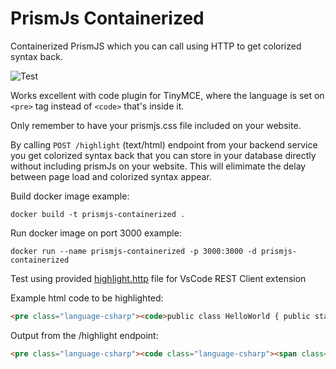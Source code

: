 # PrismJs Containerized
Containerized PrismJS which you can call using HTTP to get colorized syntax back.

![Test](https://github.com/sikora507/PrismJsContainerized/actions/workflows/test.yaml/badge.svg)

Works excellent with code plugin for TinyMCE, where the language is set on `<pre>` tag instead of `<code>` that's inside it.

Only remember to have your prismjs.css file included on your website.

By calling `POST /highlight` (text/html) endpoint from your backend service you get colorized syntax back that you can store in your database directly without including prismJs on your website. This will elimimate the delay between page load and colorized syntax appear.

Build docker image example:
```
docker build -t prismjs-containerized .
```

Run docker image on port 3000 example:
```
docker run --name prismjs-containerized -p 3000:3000 -d prismjs-containerized
```

Test using provided [highlight.http](./highlight.http) file for VsCode REST Client extension

Example html code to be highlighted:
```html
<pre class="language-csharp"><code>public class HelloWorld { public static void Main() { System.Console.WriteLine("Hello, World!"); } }</code></pre>
```
Output from the /highlight endpoint:
```html
<pre class="language-csharp"><code class="language-csharp"><span class="token keyword">public</span> <span class="token keyword">class</span> <span class="token class-name">HelloWorld</span> <span class="token punctuation">{</span> <span class="token keyword">public</span> <span class="token keyword">static</span> <span class="token return-type class-name"><span class="token keyword">void</span></span> <span class="token function">Main</span><span class="token punctuation">(</span><span class="token punctuation">)</span> <span class="token punctuation">{</span> System<span class="token punctuation">.</span>Console<span class="token punctuation">.</span><span class="token function">WriteLine</span><span class="token punctuation">(</span><span class="token string">"Hello, World!"</span><span class="token punctuation">)</span><span class="token punctuation">;</span> <span class="token punctuation">}</span> <span class="token punctuation">}</span></code></pre>
```
